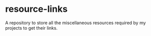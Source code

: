 # resource-links
A repository to store all the miscellaneous resources required by my projects to get their links.
